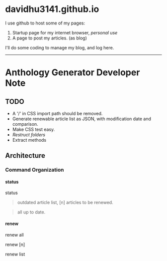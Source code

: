 # davidhu3141.github.io

I use github to host some of my pages:

1. Startup page for my internet browser, *personal use*
2. A page to post my articles. (as blog)

I'll do some coding to manage my blog, and log here.

--------------------------------------


Anthology Generator Developer Note
==================================

TODO
----

- A '/' in CSS import path should be removed.
- Generate renewable article list as JSON, with modification date and comparison.
- Make CSS test easy.
- *Restruct folders*
- Extract methods

Architecture
------------

### Command Organization

#### status

status

> outdated article list, [n] articles to be renewed. 

> all up to date.

#### renew

renew all

renew [n]

renew list
